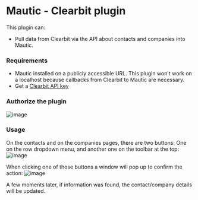 # Mautic - Clearbit plugin

This plugin can:

- Pull data from Clearbit via the API about contacts and companies into Mautic.

### Requirements

- Mautic installed on a publicly accessible URL. This plugin won't work on a localhost because callbacks from Clearbit to Mautic are necessary.
- Get a [Clearbit API key](https://dashboard.clearbit.com/signup)

### Authorize the plugin
![image](https://cloud.githubusercontent.com/assets/2924026/20487375/ad68a34a-afc8-11e6-8c49-776579476817.png)

### Usage
On the contacts and on the companies pages, there are two buttons: One on the row dropdown menu, and another one on the toolbar at the top:
![image](https://cloud.githubusercontent.com/assets/2924026/20488164/b0337e3a-afcb-11e6-8994-c213c9852632.png)

When clicking one of those buttons a window will pop up to confirm the action:
![image](https://cloud.githubusercontent.com/assets/2924026/20521597/8f7e8ec2-b071-11e6-99c2-590cb90c227f.png)

A few moments later, if information was found, the contact/company details will be updated.
